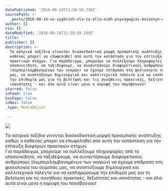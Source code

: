 ```yaml
---
datePublished: '2016-08-14T11:58:58.738Z'
sourcePath: >-
  _posts/2016-08-14-se-sygkrish-ola-ta-alla-eidh-psyxagwgias-moiazoyn-me-paidiko.md
author: []
via: {}
dateModified: '2016-08-14T11:58:58.189Z'
title: ''
publisher: {}
description: >-
  Τα αστρικά ταξίδια γίνονται διασκεδαστική μορφή προσωπικής ανάπτυξης καθώς ο
  καθένας μπορεί να επωφεληθεί από αυτή την κατάσταση για την επίτευξη διαφόρων
  πρακτικών στόχων. Για παράδειγμα, μπορούμε να συλλέξουμε πληροφορίες από το
  υποσυνείδητο, να ταξιδέψουμε, να συναντήσουμε διαφορετικούς ανθρώπους
  (συμπεριλαμβανομένων των νεκρών) να έχουμε επίδραση στη φυσιολογία του σώματός
  μας, να αναπτύξουμε δημιουργικά και καλλιτεχνικά ταλέντα για να εκπληρώσουμε
  την επιθυμία μας για τη βελτίωση και τις συνήθειες πρακτικές, δεξιότητες και
  ικανότητες - και όλα αυτά είναι μόνο η κορυφή του παγόβουνου! 
starred: false
inFeed: true
hasPage: false
inNav: false
_type: MediaObject

---
```

![](https://the-grid-user-content.s3-us-west-2.amazonaws.com/d67187f0-ab79-45bb-9548-50460287baee.jpg)

Τα αστρικά ταξίδια γίνονται διασκεδαστική μορφή προσωπικής ανάπτυξης καθώς ο καθένας μπορεί να επωφεληθεί από αυτή την κατάσταση για την επίτευξη διαφόρων πρακτικών στόχων.  
Για παράδειγμα, μπορούμε να συλλέξουμε πληροφορίες από το υποσυνείδητο, να ταξιδέψουμε, να συναντήσουμε διαφορετικούς ανθρώπους (συμπεριλαμβανομένων των νεκρών) να έχουμε επίδραση στη φυσιολογία του σώματός μας, να αναπτύξουμε δημιουργικά και καλλιτεχνικά ταλέντα για να εκπληρώσουμε την επιθυμία μας για τη βελτίωση και τις συνήθειες πρακτικές, δεξιότητες και ικανότητες - και όλα αυτά είναι μόνο η κορυφή του παγόβουνου!